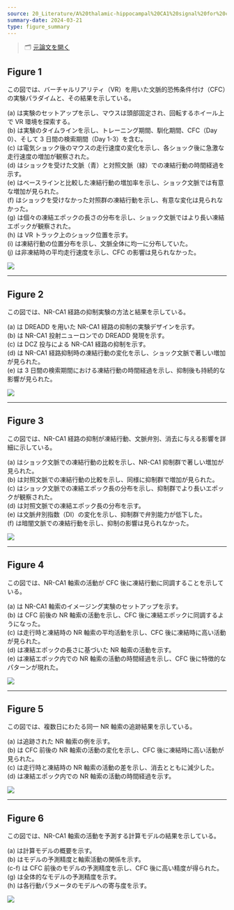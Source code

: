 ```yaml
---
source: 20_Literature/A%20thalamic-hippocampal%20CA1%20signal%20for%20contextual%20fear%20memory%20suppression%2C%20extinction%2C%20and%20discrimination%20-%20Nature%20Communications.md
summary-date: 2024-03-21
type: figure_summary
---
```


> 🗂 [元論文を開く](../papers/A%20thalamic-hippocampal%20CA1%20signal%20for%20contextual%20fear%20memory%20suppression%2C%20extinction%2C%20and%20discrimination%20-%20Nature%20Communications.md)

## Figure 1

この図では、バーチャルリアリティ（VR）を用いた文脈的恐怖条件付け（CFC）の実験パラダイムと、その結果を示している。

(a) は実験のセットアップを示し、マウスは頭部固定され、回転するホイール上で VR 環境を探索する。  
(b) は実験のタイムラインを示し、トレーニング期間、馴化期間、CFC（Day 0）、そして 3 日間の検索期間（Day 1-3）を含む。  
(c) は電気ショック後のマウスの走行速度の変化を示し、各ショック後に急激な走行速度の増加が観察された。  
(d) はショックを受けた文脈（青）と対照文脈（緑）での凍結行動の時間経過を示す。  
(e) はベースラインと比較した凍結行動の増加率を示し、ショック文脈では有意な増加が見られた。  
(f) はショックを受けなかった対照群の凍結行動を示し、有意な変化は見られなかった。  
(g) は個々の凍結エポックの長さの分布を示し、ショック文脈ではより長い凍結エポックが観察された。  
(h) は VR トラック上のショック位置を示す。  
(i) は凍結行動の位置分布を示し、文脈全体に均一に分布していた。  
(j) は非凍結時の平均走行速度を示し、CFC の影響は見られなかった。

![](https://media.springernature.com/lw685/springer-static/image/art%3A10.1038%2Fs41467-023-42429-6/MediaObjects/41467_2023_42429_Fig1_HTML.png?as=webp)

---

## Figure 2

この図では、NR-CA1 経路の抑制実験の方法と結果を示している。

(a) は DREADD を用いた NR-CA1 経路の抑制の実験デザインを示す。  
(b) は NR-CA1 投射ニューロンでの DREADD 発現を示す。  
(c) は DCZ 投与による NR-CA1 経路の抑制を示す。  
(d) は NR-CA1 経路抑制時の凍結行動の変化を示し、ショック文脈で著しい増加が見られた。  
(e) は 3 日間の検索期間における凍結行動の時間経過を示し、抑制後も持続的な影響が見られた。

![](https://media.springernature.com/lw685/springer-static/image/art%3A10.1038%2Fs41467-023-42429-6/MediaObjects/41467_2023_42429_Fig2_HTML.png?as=webp)

---

## Figure 3

この図では、NR-CA1 経路の抑制が凍結行動、文脈弁別、消去に与える影響を詳細に示している。

(a) はショック文脈での凍結行動の比較を示し、NR-CA1 抑制群で著しい増加が見られた。  
(b) は対照文脈での凍結行動の比較を示し、同様に抑制群で増加が見られた。  
(c) はショック文脈での凍結エポック長の分布を示し、抑制群でより長いエポックが観察された。  
(d) は対照文脈での凍結エポック長の分布を示す。  
(e) は文脈弁別指数（DI）の変化を示し、抑制群で弁別能力が低下した。  
(f) は暗闇文脈での凍結行動を示し、抑制の影響は見られなかった。

![](https://media.springernature.com/lw685/springer-static/image/art%3A10.1038%2Fs41467-023-42429-6/MediaObjects/41467_2023_42429_Fig3_HTML.png?as=webp)

---

## Figure 4

この図では、NR-CA1 軸索の活動が CFC 後に凍結行動に同調することを示している。

(a) は NR-CA1 軸索のイメージング実験のセットアップを示す。  
(b) は CFC 前後の NR 軸索の活動を示し、CFC 後に凍結エポックに同調するようになった。  
(c) は走行時と凍結時の NR 軸索の平均活動を示し、CFC 後に凍結時に高い活動が見られた。  
(d) は凍結エポックの長さに基づいた NR 軸索の活動を示す。  
(e) は凍結エポック内での NR 軸索の活動の時間経過を示し、CFC 後に特徴的なパターンが現れた。

![](https://media.springernature.com/lw685/springer-static/image/art%3A10.1038%2Fs41467-023-42429-6/MediaObjects/41467_2023_42429_Fig4_HTML.png?as=webp)

---

## Figure 5

この図では、複数日にわたる同一 NR 軸索の追跡結果を示している。

(a) は追跡された NR 軸索の例を示す。  
(b) は CFC 前後の NR 軸索の活動の変化を示し、CFC 後に凍結時に高い活動が見られた。  
(c) は走行時と凍結時の NR 軸索の活動の差を示し、消去とともに減少した。  
(d) は凍結エポック内での NR 軸索の活動の時間経過を示す。

![](https://media.springernature.com/lw685/springer-static/image/art%3A10.1038%2Fs41467-023-42429-6/MediaObjects/41467_2023_42429_Fig5_HTML.png?as=webp)

---

## Figure 6

この図では、NR-CA1 軸索の活動を予測する計算モデルの結果を示している。

(a) は計算モデルの概要を示す。  
(b) はモデルの予測精度と軸索活動の関係を示す。  
(c-f) は CFC 前後のモデルの予測精度を示し、CFC 後に高い精度が得られた。  
(g) は全体的なモデルの予測精度を示す。  
(h) は各行動パラメータのモデルへの寄与度を示す。

![](https://media.springernature.com/lw685/springer-static/image/art%3A10.1038%2Fs41467-023-42429-6/MediaObjects/41467_2023_42429_Fig6_HTML.png?as=webp)
